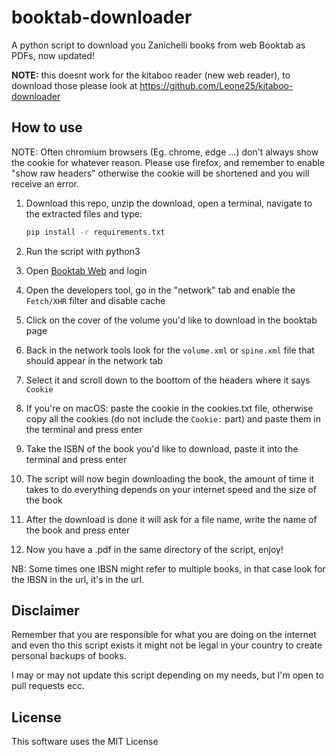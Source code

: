 # booktab-downloader

A python script to download you Zanichelli books from web Booktab as PDFs, now updated!

**NOTE:** this doesnt work for the kitaboo reader (new web reader), to download those please look at https://github.com/Leone25/kitaboo-downloader

## How to use

NOTE: Often chromium browsers (Eg. chrome, edge ...) don't always show the cookie for whatever reason. Please use firefox, and remember to enable "show raw headers" otherwise the cookie will be shortened and you will receive an error.

1. Download this repo, unzip the download, open a terminal, navigate to the extracted files and type:
   
   ```bash
   pip install -r requirements.txt
   ```

2. Run the script with python3

3. Open [Booktab Web](http://web-booktab.zanichelli.it/) and login

4. Open the developers tool, go in the "network" tab and enable the `Fetch/XHR` filter and disable cache

5. Click on the cover of the volume you'd like to download in the booktab page

6. Back in the network tools look for the `volume.xml` or `spine.xml` file that should appear in the network tab

7. Select it and scroll down to the boottom of the headers where it says `Cookie`

8. If you're on macOS: paste the cookie in the cookies.txt file, otherwise copy all the cookies (do not include the `Cookie:` part) and paste them in the terminal and press enter

9. Take the ISBN of the book you'd like to download, paste it into the terminal and press enter

10. The script will now begin downloading the book, the amount of time it takes to do everything depends on your internet speed and the size of the book

11. After the download is done it will ask for a file name, write the name of the book and press enter

12. Now you have a .pdf in the same directory of the script, enjoy!

NB: Some times one IBSN might refer to multiple books, in that case look for the IBSN in the url, it's in the url.

## Disclaimer

Remember that you are responsible for what you are doing on the internet and even tho this script exists it might not be legal in your country to create personal backups of books.

I may or may not update this script depending on my needs, but I'm open to pull requests ecc.

## License

This software uses the MIT License
